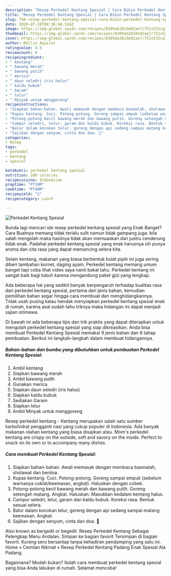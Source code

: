 ```yaml
---
description: "Resep Perkedel Kentang Spesial | Cara Bikin Perkedel Kentang Spesial Yang Sedap"
title: "Resep Perkedel Kentang Spesial | Cara Bikin Perkedel Kentang Spesial Yang Sedap"
slug: 798-resep-perkedel-kentang-spesial-cara-bikin-perkedel-kentang-spesial-yang-sedap
date: 2020-07-28T08:36:04.516Z
image: https://img-global.cpcdn.com/recipes/8309ab282de82ae7/751x532cq70/perkedel-kentang-spesial-foto-resep-utama.jpg
thumbnail: https://img-global.cpcdn.com/recipes/8309ab282de82ae7/751x532cq70/perkedel-kentang-spesial-foto-resep-utama.jpg
cover: https://img-global.cpcdn.com/recipes/8309ab282de82ae7/751x532cq70/perkedel-kentang-spesial-foto-resep-utama.jpg
author: Mollie Aguilar
ratingvalue: 4.5
reviewcount: 6
recipeingredient:
- " kentang"
- " bawang merah"
- " bawang putih"
- " merica"
- " daun seledri iris halus"
- " kaldu bubuk"
- " Garam"
- " telur"
- " Minyak untuk menggoreng"
recipeinstructions:
- "Siapkan bahan-bahan. Awali memasak dengan membaca basmalah, sholawat dan berdoa."
- "Kupas kentang. Cuci. Potong-potong. Goreng sampai empuk (sebelum warnanya coklat/keemasan, angkat). Haluskan dengan cobek."
- "Potong-potong kecil bawang merah dan bawang putih. Goreng setengah matang. Angkat. Haluskan. Masukkan kedalam kentang halus."
- "Campur seledri, telur, garam dan kaldu bubuk. Koreksi rasa. Bentuk sesuai selera."
- "Balur dalam kocokan telur, goreng dengan api sedang sampai matang keemasan. Angkat."
- "Sajikan dengan senyum, cinta dan doa. 🖤"
categories:
- Resep
tags:
- perkedel
- kentang
- spesial

katakunci: perkedel kentang spesial 
nutrition: 100 calories
recipecuisine: Indonesian
preptime: "PT19M"
cooktime: "PT40M"
recipeyield: "2"
recipecategory: Lunch

---
```



![Perkedel Kentang Spesial](https://img-global.cpcdn.com/recipes/8309ab282de82ae7/751x532cq70/perkedel-kentang-spesial-foto-resep-utama.jpg)

Bunda lagi mencari ide resep perkedel kentang spesial yang Enak Banget? Cara Buatnya memang tidak terlalu sulit namun tidak gampang juga. bila salah mengolah maka hasilnya tidak akan memuaskan dan justru cenderung tidak enak. Padahal perkedel kentang spesial yang enak harusnya sih punya aroma dan cita rasa yang dapat memancing selera kita.

Selain kentang, makanan yang biasa berbentuk bulat pipih ini juga sering diberi tambahan kornet, daging ayam. Perkedel kentang memang umum banget tapi coba lihat video saya nanti bakal tahu. Perkedel kentang ini sangat baik bagi tubuh karena mengandung paket gizi yang lengkap.

Ada beberapa hal yang sedikit banyak berpengaruh terhadap kualitas rasa dari perkedel kentang spesial, pertama dari jenis bahan, kemudian pemilihan bahan segar hingga cara membuat dan menghidangkannya. Tidak usah pusing kalau hendak menyiapkan perkedel kentang spesial enak di rumah, karena asal sudah tahu triknya maka hidangan ini dapat menjadi sajian istimewa.


Di bawah ini ada beberapa tips dan trik praktis yang dapat diterapkan untuk mengolah perkedel kentang spesial yang siap dikreasikan. Anda bisa membuat Perkedel Kentang Spesial memakai 9 jenis bahan dan 6 tahap pembuatan. Berikut ini langkah-langkah dalam membuat hidangannya.

<!--inarticleads1-->

##### Bahan-bahan dan bumbu yang dibutuhkan untuk pembuatan Perkedel Kentang Spesial:

1. Ambil  kentang
1. Siapkan  bawang merah
1. Ambil  bawang putih
1. Gunakan  merica
1. Siapkan  daun seledri (iris halus)
1. Siapkan  kaldu bubuk
1. Sediakan  Garam
1. Siapkan  telur
1. Ambil  Minyak untuk menggoreng


Resep perkedel kentang - Kentang merupakan salah satu sumber karbohidrat pengganti nasi yang cukup populer di Indonesia. Ada banyak makanan olahan kentang yang biasa disajikan atau. Mom&#39;s perkedel kentang are crispy on the outside, soft and savory on the inside. Perfect to snack on its own or to accompany many dishes. 

<!--inarticleads2-->

##### Cara membuat Perkedel Kentang Spesial:

1. Siapkan bahan-bahan. Awali memasak dengan membaca basmalah, sholawat dan berdoa.
1. Kupas kentang. Cuci. Potong-potong. Goreng sampai empuk (sebelum warnanya coklat/keemasan, angkat). Haluskan dengan cobek.
1. Potong-potong kecil bawang merah dan bawang putih. Goreng setengah matang. Angkat. Haluskan. Masukkan kedalam kentang halus.
1. Campur seledri, telur, garam dan kaldu bubuk. Koreksi rasa. Bentuk sesuai selera.
1. Balur dalam kocokan telur, goreng dengan api sedang sampai matang keemasan. Angkat.
1. Sajikan dengan senyum, cinta dan doa. 🖤


Also known as bergedil or begedil. Resep Perkedel Kentang Sebagai Pelengkap Menu Andalan. Simpan ke bagian favorit Tersimpan di bagian favorit. Kurang seru bersantap tanpa kehadiran pendamping yang satu ini. Home » Cemilan Nikmat » Resep Perkedel Kentang Padang Enak Spesial Ala Padang. 

Bagaimana? Mudah bukan? Itulah cara membuat perkedel kentang spesial yang bisa Anda lakukan di rumah. Selamat mencoba!
